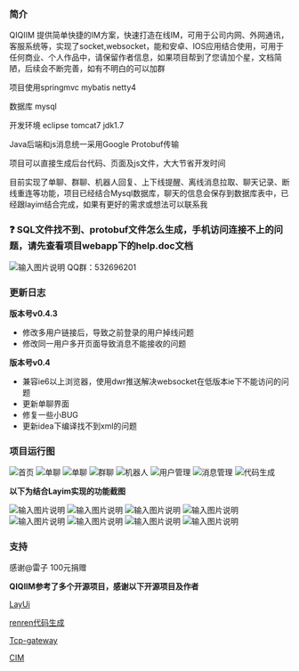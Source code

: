 ### 简介


QIQIIM 提供简单快捷的IM方案，快速打造在线IM，可用于公司内网、外网通讯，客服系统等，实现了socket,websocket，能和安卓、IOS应用结合使用，可用于任何商业、个人作品中，请保留作者信息，如果项目帮到了您请加个星，文档简陋，后续会不断完善，如有不明白的可以加群

项目使用springmvc mybatis netty4

数据库  mysql

开发环境 eclipse  tomcat7   jdk1.7

Java后端和js消息统一采用Google Protobuf传输

项目可以直接生成后台代码、页面及js文件，大大节省开发时间

目前实现了单聊、群聊、机器人回复、上下线提醒、离线消息拉取、聊天记录、断线重连等功能，项目已经结合Mysql数据库，聊天的信息会保存到数据库表中，已经跟layim结合完成，如果有更好的需求或想法可以联系我 

###  :question:  **SQL文件找不到、protobuf文件怎么生成，手机访问连接不上的问题，请先查看项目webapp下的help.doc文档** 


![输入图片说明](https://gitee.com/uploads/images/2017/1212/180526_2b8c7f29_1644780.png "1513073046197.png")
QQ群：532696201

###  更新日志

  **版本号v0.4.3** 
 - 修改多用户链接后，导致之前登录的用户掉线问题
 - 修改同一用户多开页面导致消息不能接收的问题 

  **版本号v0.4** 
 - 兼容ie6以上浏览器，使用dwr推送解决websocket在低版本ie下不能访问的问题
 - 更新单聊界面
 - 修复一些小BUG
 - 更新idea下编译找不到xml的问题
 


###  **项目运行图** 


![首页](https://gitee.com/uploads/images/2017/1129/135448_76529268_1644780.png "QQ图片20171129135331.png")
![单聊](https://gitee.com/uploads/images/2017/1212/172531_4921fcf5_1644780.png "单聊.png")
![单聊](https://gitee.com/uploads/images/2017/1124/131757_0d40833f_1644780.png "图片2.png")
![群聊](https://gitee.com/uploads/images/2017/1124/131808_e55369c4_1644780.png "图片3.png")
![机器人](https://gitee.com/uploads/images/2017/1124/131822_f8984f96_1644780.png "图片4.png")
![用户管理](https://gitee.com/uploads/images/2017/1124/131832_59945c72_1644780.png "图片5.png")
![消息管理](https://gitee.com/uploads/images/2017/1124/131851_3ed48ae6_1644780.png "图片6.png")
![代码生成](https://gitee.com/uploads/images/2017/1124/131901_05fbcb63_1644780.png "图片7.png")

 **以下为结合Layim实现的功能截图** 

![输入图片说明](https://gitee.com/uploads/images/2017/1129/135512_76c8644f_1644780.png "QQ图片20171129134102.png")
![输入图片说明](https://gitee.com/uploads/images/2017/1129/135546_8cfed41d_1644780.png "QQ图片20171129134130.png")
![输入图片说明](https://gitee.com/uploads/images/2017/1129/135557_e901c42f_1644780.png "QQ图片20171129134145.png")
![输入图片说明](https://gitee.com/uploads/images/2017/1129/135610_5d6d8a4e_1644780.png "QQ图片20171129134217.png")
![输入图片说明](https://gitee.com/uploads/images/2017/1129/135620_01b1ee66_1644780.png "QQ图片20171129134235.png")
![输入图片说明](https://gitee.com/uploads/images/2017/1129/135628_63b9ce67_1644780.png "QQ图片20171129134351.png")
![输入图片说明](https://gitee.com/uploads/images/2017/1129/135636_58543ad4_1644780.png "QQ图片20171129134502.png")
![输入图片说明](https://gitee.com/uploads/images/2017/1129/135646_202d82d6_1644780.png "QQ图片20171129134512.png")



###  **支持** 

感谢@雷子 100元捐赠



 **QIQIIM参考了多个开源项目，感谢以下开源项目及作者** 


[LayUi](https://gitee.com/sentsin/layui)

[renren代码生成](https://gitee.com/babaio/renren-generator)

[Tcp-gateway](https://github.com/linkedkeeper/tcp-gateway)

[CIM](https://gitee.com/farsunset/cim)

